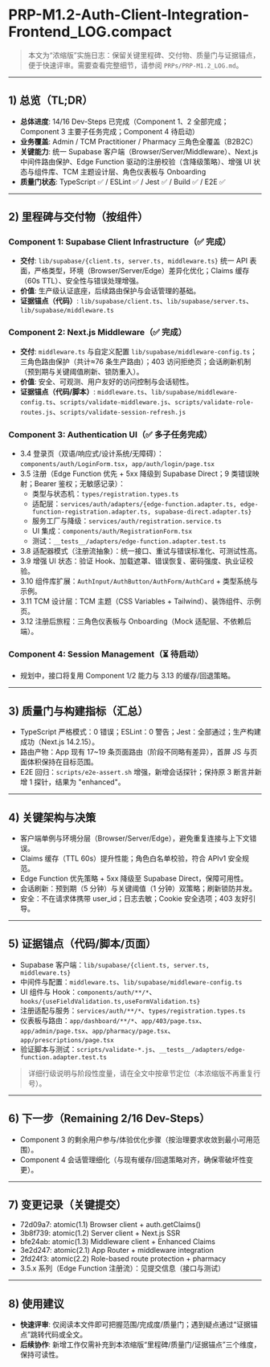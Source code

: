 # PRP-M1.2-Auth-Client-Integration-Frontend_LOG.compact

> 本文为“浓缩版”实施日志：保留关键里程碑、交付物、质量门与证据锚点，便于快速评审。需要查看完整细节，请参阅 `PRPs/PRP-M1.2_LOG.md`。

---

## 1) 总览（TL;DR）

- **总体进度**: 14/16 Dev-Steps 已完成（Component 1、2 全部完成；Component 3 主要子任务完成；Component 4 待启动）
- **业务覆盖**: Admin / TCM Practitioner / Pharmacy 三角色全覆盖（B2B2C）
- **关键能力**: 统一 Supabase 客户端（Browser/Server/Middleware）、Next.js 中间件路由保护、Edge Function 驱动的注册校验（含降级策略）、增强 UI 状态与组件库、TCM 主题设计层、角色仪表板与 Onboarding
- **质量门状态**: TypeScript ✅ / ESLint ✅ / Jest ✅ / Build ✅ / E2E ✅

---

## 2) 里程碑与交付物（按组件）

### Component 1: Supabase Client Infrastructure（✅ 完成）
- **交付**: `lib/supabase/{client.ts, server.ts, middleware.ts}` 统一 API 表面，严格类型，环境（Browser/Server/Edge）差异化优化；Claims 缓存（60s TTL）、安全性与错误处理增强。
- **价值**: 生产级认证底座，后续路由保护与会话管理的基础。
- **证据锚点（代码）**: `lib/supabase/client.ts`、`lib/supabase/server.ts`、`lib/supabase/middleware.ts`

### Component 2: Next.js Middleware（✅ 完成）
- **交付**: `middleware.ts` 与自定义配置 `lib/supabase/middleware-config.ts`；三角色路由保护（共计≈76 条生产路由）；403 访问拒绝页；会话刷新机制（预到期与关键阈值刷新、锁防重入）。
- **价值**: 安全、可观测、用户友好的访问控制与会话韧性。
- **证据锚点（代码/脚本）**: `middleware.ts`、`lib/supabase/middleware-config.ts`、`scripts/validate-middleware.js`、`scripts/validate-role-routes.js`、`scripts/validate-session-refresh.js`

### Component 3: Authentication UI（✅ 多子任务完成）
- 3.4 登录页（双语/响应式/设计系统/无障碍）：`components/auth/LoginForm.tsx`，`app/auth/login/page.tsx`
- 3.5 注册（Edge Function 优先 + 5xx 降级到 Supabase Direct；9 类错误映射；Bearer 鉴权；无敏感记录）：
  - 类型与状态机：`types/registration.types.ts`
  - 适配层：`services/auth/adapters/{edge-function.adapter.ts, edge-function-registration.adapter.ts, supabase-direct.adapter.ts}`
  - 服务工厂与降级：`services/auth/registration.service.ts`
  - UI 集成：`components/auth/RegistrationForm.tsx`
  - 测试：`__tests__/adapters/edge-function.adapter.test.ts`
- 3.8 适配器模式（注册流抽象）：统一接口、重试与错误标准化、可测试性高。
- 3.9 增强 UI 状态：验证 Hook、加载遮罩、错误恢复、密码强度、执业证校验。
- 3.10 组件库扩展：`AuthInput/AuthButton/AuthForm/AuthCard` + 类型系统与示例。
- 3.11 TCM 设计层：TCM 主题（CSS Variables + Tailwind）、装饰组件、示例页。
- 3.12 注册后旅程：三角色仪表板与 Onboarding（Mock 适配层、不依赖后端）。

### Component 4: Session Management（⏳ 待启动）
- 规划中，接口将复用 Component 1/2 能力与 3.13 的缓存/回退策略。

---

## 3) 质量门与构建指标（汇总）

- TypeScript 严格模式：0 错误；ESLint：0 警告；Jest：全部通过；生产构建成功（Next.js 14.2.15）。
- 路由产物：App 现有 17~19 条页面路由（阶段不同略有差异），首屏 JS 与页面体积保持在目标范围。
- E2E 回归：`scripts/e2e-assert.sh` 增强，新增会话探针；保持原 3 断言并新增 1 探针，结果为 "enhanced"。

---

## 4) 关键架构与决策

- 客户端单例与环境分层（Browser/Server/Edge），避免重复连接与上下文错误。
- Claims 缓存（TTL 60s）提升性能；角色白名单校验，符合 APIv1 安全规范。
- Edge Function 优先策略 + 5xx 降级至 Supabase Direct，保障可用性。
- 会话刷新：预到期（5 分钟）与关键阈值（1 分钟）双策略；刷新锁防并发。
- 安全：不在请求体携带 user_id；日志去敏；Cookie 安全选项；403 友好引导。

---

## 5) 证据锚点（代码/脚本/页面）

- Supabase 客户端：`lib/supabase/{client.ts, server.ts, middleware.ts}`
- 中间件与配置：`middleware.ts`、`lib/supabase/middleware-config.ts`
- UI 组件与 Hook：`components/auth/**/*`、`hooks/{useFieldValidation.ts,useFormValidation.ts}`
- 注册适配与服务：`services/auth/**/*`、`types/registration.types.ts`
- 仪表板与路由：`app/dashboard/**/*`、`app/403/page.tsx`、`app/admin/page.tsx`、`app/pharmacy/page.tsx`、`app/prescriptions/page.tsx`
- 验证脚本与测试：`scripts/validate-*.js`、`__tests__/adapters/edge-function.adapter.test.ts`

> 详细行级说明与阶段性度量，请在全文中按章节定位（本浓缩版不再重复行号）。

---

## 6) 下一步（Remaining 2/16 Dev-Steps）

- Component 3 的剩余用户参与/体验优化步骤（按治理要求收敛到最小可用范围）。
- Component 4 会话管理细化（与现有缓存/回退策略对齐，确保零破坏性变更）。

---

## 7) 变更记录（关键提交）

- 72d09a7: atomic(1.1) Browser client + auth.getClaims()
- 3b8f739: atomic(1.2) Server client + Next.js SSR
- bfe24ab: atomic(1.3) Middleware client + Enhanced Claims
- 3e2d247: atomic(2.1) App Router + middleware integration
- 2fd24f3: atomic(2.2) Role-based route protection + pharmacy
- 3.5.x 系列（Edge Function 注册流）：见提交信息（接口与测试）

---

## 8) 使用建议

- **快速评审**: 仅阅读本文件即可把握范围/完成度/质量门；遇到疑点通过“证据锚点”跳转代码或全文。
- **后续协作**: 新增工作仅需补充到本浓缩版“里程碑/质量门/证据锚点”三个维度，保持可读性。


